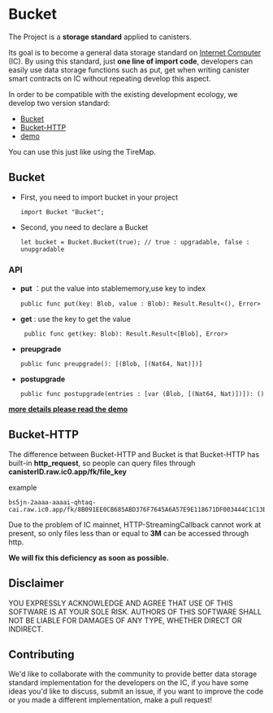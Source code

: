 # Bucket

The Project is a **storage standard** applied to canisters.

Its goal is to become a general data storage standard on [Internet Computer](https://dfinity.org/) (IC). By using this standard, just **one line of import code**, developers can easily use data storage functions such as put, get when writing canister smart contracts on IC without repeating develop this aspect.

In order to be compatible with the existing development ecology, we develop two version standard:

- [Bucket](#Bucket)
- [Bucket-HTTP](#Bucket-HTTP)
- [demo](https://github.com/PrimLabs/Bucket/blob/main/src/Bucket/example.mo)

You can use this just like using the TireMap.

<span id="Bucket"></span>

##  Bucket

- First, you need to import bucket in your project 

   ```motoko
   import Bucket "Bucket";
   ```

- Second, you need to declare a Bucket

   ```motoko
   let bucket = Bucket.Bucket(true); // true : upgradable, false : unupgradable
   ```

###  API

- **put** ：put the value into stablememory,use key to index

  ```motoko
  public func put(key: Blob, value : Blob): Result.Result<(), Error>
  ```

- **get** : use the key to get the value

  ```motoko
   public func get(key: Blob): Result.Result<[Blob], Error>
  ```

- **preupgrade**

  ```motoko
  public func preupgrade(): [(Blob, [(Nat64, Nat)])] 
  ```

- **postupgrade**

  ```motoko
  public func postupgrade(entries : [var (Blob, [(Nat64, Nat)])]): ()
  ```


**[more details please read the demo](https://github.com/PrimLabs/Bucket/blob/main/src/Bucket/example.mo)**

<span id="Bucket-HTTP"></span>
##  Bucket-HTTP

The difference between Bucket-HTTP and Bucket is that Bucket-HTTP has built-in **http_request**, so people can query files through **canisterID.raw.ic0.app/fk/file_key**

example

```
bs5jn-2aaaa-aaaai-qhtaq-cai.raw.ic0.app/fk/8B091EE0CB685ABD376F7645A6A57E9E118671DF003444C1C13B37E2FCAFCEA7
```

Due to the problem of IC mainnet, HTTP-StreamingCallback cannot work at present, so only files less than or equal to **3M** can be accessed through http.

**We will fix this deficiency as soon as possible.**

## Disclaimer

YOU EXPRESSLY ACKNOWLEDGE AND AGREE THAT USE OF THIS SOFTWARE IS AT YOUR SOLE RISK. AUTHORS OF THIS SOFTWARE SHALL NOT BE LIABLE FOR DAMAGES OF ANY TYPE, WHETHER DIRECT OR INDIRECT.

## Contributing

<span id="hh"></span>

We'd like to collaborate with the community to provide better data storage standard implementation for the developers on the IC, if you have some ideas you'd like to discuss, submit an issue, if you want to improve the code or you made a different implementation, make a pull request!
